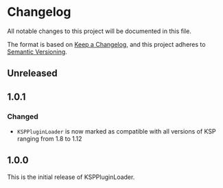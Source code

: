 # Changelog

All notable changes to this project will be documented in this file.

The format is based on [Keep a Changelog](https://keepachangelog.com/en/1.1.0/),
and this project adheres to [Semantic Versioning](https://semver.org/spec/v2.0.0.html).

<!--
Note: Spacedock's markdown doesn't recognize lists using `-`, so make sure to
      use `*` for all list entries.
-->

## Unreleased

## 1.0.1
### Changed
* `KSPPluginLoader` is now marked as compatible with all versions of KSP ranging
  from 1.8 to 1.12

## 1.0.0
This is the initial release of KSPPluginLoader.
